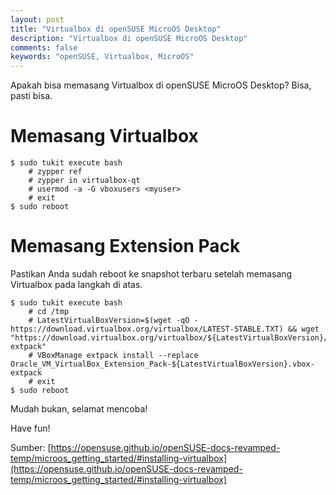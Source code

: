 ```yaml
---
layout: post
title: "Virtualbox di openSUSE MicroOS Desktop"
description: "Virtualbox di openSUSE MicroOS Desktop"
comments: false
keywords: "openSUSE, Virtualbox, MicroOS"
---
```


Apakah bisa memasang Virtualbox di openSUSE MicroOS Desktop? Bisa, pasti bisa.

# Memasang Virtualbox
```
$ sudo tukit execute bash
    # zypper ref
    # zypper in virtualbox-qt
    # usermod -a -G vboxusers <myuser>
    # exit
$ sudo reboot
```

# Memasang Extension Pack
Pastikan Anda sudah reboot ke snapshot terbaru setelah memasang Virtualbox pada langkah di atas.
```
$ sudo tukit execute bash
    # cd /tmp
    # LatestVirtualBoxVersion=$(wget -qO - https://download.virtualbox.org/virtualbox/LATEST-STABLE.TXT) && wget "https://download.virtualbox.org/virtualbox/${LatestVirtualBoxVersion}/Oracle_VM_VirtualBox_Extension_Pack-${LatestVirtualBoxVersion}.vbox-extpack"
    # VBoxManage extpack install --replace Oracle_VM_VirtualBox_Extension_Pack-${LatestVirtualBoxVersion}.vbox-extpack
    # exit
$ sudo reboot
```

Mudah bukan, selamat mencoba!

Have fun!

Sumber: [https://opensuse.github.io/openSUSE-docs-revamped-temp/microos_getting_started/#installing-virtualbox](https://opensuse.github.io/openSUSE-docs-revamped-temp/microos_getting_started/#installing-virtualbox)